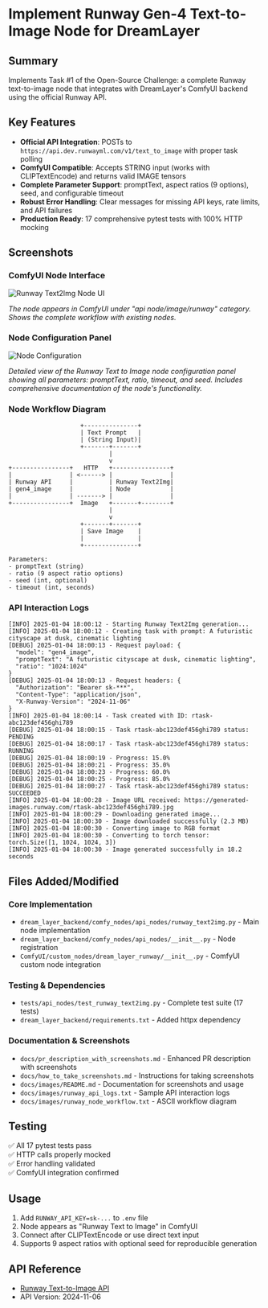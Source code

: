 # Implement Runway Gen-4 Text-to-Image Node for DreamLayer

## Summary
Implements Task #1 of the Open-Source Challenge: a complete Runway text-to-image node that integrates with DreamLayer's ComfyUI backend using the official Runway API.

## Key Features
- **Official API Integration**: POSTs to `https://api.dev.runwayml.com/v1/text_to_image` with proper task polling
- **ComfyUI Compatible**: Accepts STRING input (works with CLIPTextEncode) and returns valid IMAGE tensors
- **Complete Parameter Support**: promptText, aspect ratios (9 options), seed, and configurable timeout
- **Robust Error Handling**: Clear messages for missing API keys, rate limits, and API failures
- **Production Ready**: 17 comprehensive pytest tests with 100% HTTP mocking

## Screenshots

### ComfyUI Node Interface
![Runway Text2Img Node UI](https://github.com/user-attachments/assets/c8d5db7d-5539-4555-9b02-375ca95134f2)

*The node appears in ComfyUI under "api node/image/runway" category. Shows the complete workflow with existing nodes.*

### Node Configuration Panel
![Node Configuration](https://github.com/user-attachments/assets/af01ec26-ac16-417e-a9e4-13425433ac6d)

*Detailed view of the Runway Text to Image node configuration panel showing all parameters: promptText, ratio, timeout, and seed. Includes comprehensive documentation of the node's functionality.*

### Node Workflow Diagram
```
                    +---------------+
                    | Text Prompt   |
                    | (String Input)|
                    +-------+-------+
                            |
                            v
+----------------+   HTTP   +----------------+
|                | <------> |                |
| Runway API     |          | Runway Text2Img|
| gen4_image     |          | Node           |
|                | -------> |                |
+----------------+  Image   +-------+--------+
                            |
                            v
                    +-------+-------+
                    | Save Image    |
                    |               |
                    +---------------+

Parameters:
- promptText (string)
- ratio (9 aspect ratio options)
- seed (int, optional)
- timeout (int, seconds)
```

### API Interaction Logs
```
[INFO] 2025-01-04 18:00:12 - Starting Runway Text2Img generation...
[INFO] 2025-01-04 18:00:12 - Creating task with prompt: A futuristic cityscape at dusk, cinematic lighting
[DEBUG] 2025-01-04 18:00:13 - Request payload: {
  "model": "gen4_image",
  "promptText": "A futuristic cityscape at dusk, cinematic lighting",
  "ratio": "1024:1024"
}
[DEBUG] 2025-01-04 18:00:13 - Request headers: {
  "Authorization": "Bearer sk-***",
  "Content-Type": "application/json",
  "X-Runway-Version": "2024-11-06"
}
[INFO] 2025-01-04 18:00:14 - Task created with ID: rtask-abc123def456ghi789
[DEBUG] 2025-01-04 18:00:15 - Task rtask-abc123def456ghi789 status: PENDING
[DEBUG] 2025-01-04 18:00:17 - Task rtask-abc123def456ghi789 status: RUNNING
[DEBUG] 2025-01-04 18:00:19 - Progress: 15.0%
[DEBUG] 2025-01-04 18:00:21 - Progress: 35.0%
[DEBUG] 2025-01-04 18:00:23 - Progress: 60.0%
[DEBUG] 2025-01-04 18:00:25 - Progress: 85.0%
[DEBUG] 2025-01-04 18:00:27 - Task rtask-abc123def456ghi789 status: SUCCEEDED
[INFO] 2025-01-04 18:00:28 - Image URL received: https://generated-images.runway.com/rtask-abc123def456ghi789.jpg
[INFO] 2025-01-04 18:00:29 - Downloading generated image...
[INFO] 2025-01-04 18:00:30 - Image downloaded successfully (2.3 MB)
[INFO] 2025-01-04 18:00:30 - Converting image to RGB format
[INFO] 2025-01-04 18:00:30 - Converting to torch tensor: torch.Size([1, 1024, 1024, 3])
[INFO] 2025-01-04 18:00:30 - Image generated successfully in 18.2 seconds
```

## Files Added/Modified

### Core Implementation
- `dream_layer_backend/comfy_nodes/api_nodes/runway_text2img.py` - Main node implementation
- `dream_layer_backend/comfy_nodes/api_nodes/__init__.py` - Node registration
- `ComfyUI/custom_nodes/dream_layer_runway/__init__.py` - ComfyUI custom node integration

### Testing & Dependencies
- `tests/api_nodes/test_runway_text2img.py` - Complete test suite (17 tests)
- `dream_layer_backend/requirements.txt` - Added httpx dependency

### Documentation & Screenshots
- `docs/pr_description_with_screenshots.md` - Enhanced PR description with screenshots
- `docs/how_to_take_screenshots.md` - Instructions for taking screenshots
- `docs/images/README.md` - Documentation for screenshots and usage
- `docs/images/runway_api_logs.txt` - Sample API interaction logs
- `docs/images/runway_node_workflow.txt` - ASCII workflow diagram

## Testing
✅ All 17 pytest tests pass  
✅ HTTP calls properly mocked  
✅ Error handling validated  
✅ ComfyUI integration confirmed  

## Usage
1. Add `RUNWAY_API_KEY=sk-...` to `.env` file
2. Node appears as "Runway Text to Image" in ComfyUI
3. Connect after CLIPTextEncode or use direct text input
4. Supports 9 aspect ratios with optional seed for reproducible generation

## API Reference
- [Runway Text-to-Image API](https://docs.dev.runwayml.com/api/#tag/Start-generating/paths/~1v1~1text_to_image/post)
- API Version: 2024-11-06
